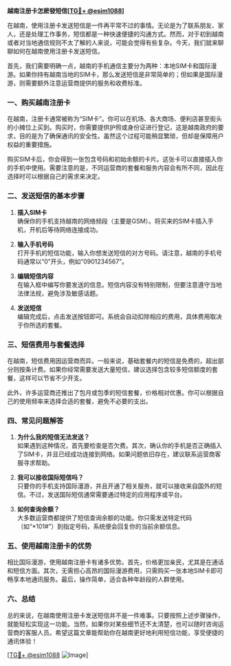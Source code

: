 **越南注册卡怎麽發短信[[TG💪+ @esim1088](https://t.me/s/esim1088)]**

在越南，使用注册卡发送短信是一件再平常不过的事情。无论是为了联系朋友、家人，还是处理工作事务，短信都是一种快速便捷的沟通方式。然而，对于初到越南或者对当地通信规则不太了解的人来说，可能会觉得有些复杂。今天，我们就来聊聊如何在越南使用注册卡发送短信。

首先，我们需要明确一点，越南的手机通信主要分为两种：本地SIM卡和国际漫游。如果你持有越南当地的SIM卡，那么发送短信是非常简单的；但如果是国际漫游，则需要额外注意运营商提供的服务和收费标准。

### **一、购买越南注册卡**

在越南，注册卡通常被称为“SIM卡”。你可以在机场、各大商场、便利店甚至街头的小摊位上买到。购买时，你需要提供护照或身份证进行登记，这是越南政府的要求，目的是为了确保通讯的安全性。虽然这个过程可能稍显繁琐，但却是保障用户权益的重要措施。

购买SIM卡后，你会得到一张包含号码和初始余额的卡片。这张卡可以直接插入你的手机中使用。需要注意的是，不同运营商的套餐和服务内容会有所不同，因此在选择时可以根据自己的需求来决定。

### **二、发送短信的基本步骤**

1. **插入SIM卡**  
   确保你的手机支持越南的网络频段（主要是GSM）。将买来的SIM卡插入手机，开机后等待网络连接成功。

2. **输入手机号码**  
   打开手机的短信功能，输入你想发送短信的对方号码。请注意，越南的手机号码通常以“0”开头，例如“0901234567”。

3. **编辑短信内容**  
   在输入框中编写你要发送的信息。短信内容没有特别限制，但要注意遵守当地法律法规，避免涉及敏感话题。

4. **发送短信**  
   编辑完成后，点击发送按钮即可。系统会自动扣除相应的费用，具体费用取决于你所选的套餐。

### **三、短信费用与套餐选择**

在越南，短信费用因运营商而异。一般来说，基础套餐内的短信是免费的，超出部分则按条计费。如果你经常需要发送大量短信，建议选择包含较多短信额度的套餐，这样可以节省不少开支。

此外，许多运营商还推出了包月或包季的短信套餐，价格相对优惠。你可以根据自己的使用频率来选择合适的套餐，避免不必要的支出。

### **四、常见问题解答**

1. **为什么我的短信无法发送？**  
   如果遇到这种情况，首先要检查是否欠费。其次，确认你的手机是否正确插入了SIM卡，并且已经成功连接到网络。如果问题依旧存在，建议联系运营商客服寻求帮助。

2. **我可以接收国际短信吗？**  
   只要你的手机支持国际漫游，并且开通了相关服务，就可以接收来自国外的短信。不过，发送国际短信通常需要通过特定的应用程序或平台。

3. **如何查询余额？**  
   大多数运营商都提供了短信查询余额的功能。你只需发送特定代码（如“*101#”）到指定号码，系统便会回复你的当前余额信息。

### **五、使用越南注册卡的优势**

相比国际漫游，使用越南注册卡有诸多优势。首先，价格更加亲民，尤其是在通话和短信方面。其次，无需担心高昂的国际漫游费用，只需购买一张本地SIM卡即可畅享本地通讯服务。最后，操作简单，适合各种年龄段的人群使用。

### **六、总结**

总的来说，在越南使用注册卡发送短信并不是一件难事。只要按照上述步骤操作，就能轻松实现这一功能。当然，如果你对某些细节还不太清楚，也可以随时咨询运营商的客服人员。希望这篇文章能帮助你在越南更好地利用短信功能，享受便捷的通讯体验！

[[TG💪+ @esim1088](https://t.me/s/esim1088) ![Image](https://i.postimg.cc/4NQfJmqS/Snipaste-2025-05-13-00-14-12.png)]